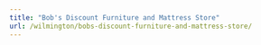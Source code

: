 ```yaml
---
title: "Bob's Discount Furniture and Mattress Store"
url: /wilmington/bobs-discount-furniture-and-mattress-store/
---
```

